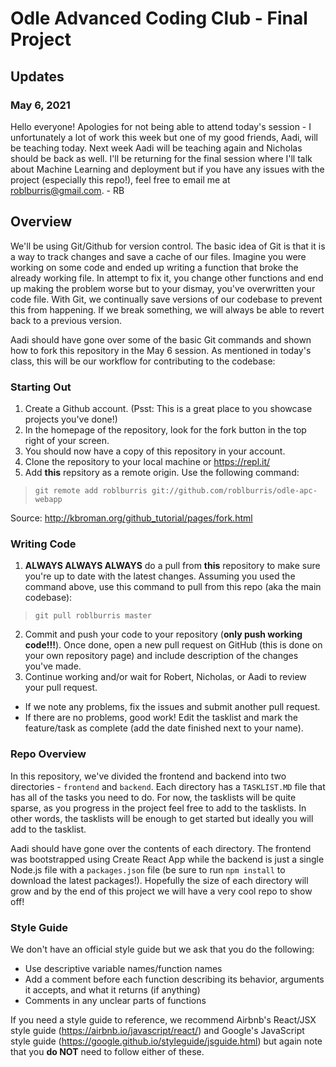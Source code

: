 # Odle Advanced Coding Club - Final Project

## Updates
### May 6, 2021
Hello everyone! Apologies for not being able to attend today's session - I unfortunately a lot of work this week but one of my good friends, Aadi, will be teaching today. Next week Aadi will be teaching again and Nicholas should be back as well. I'll be returning for the final session where I'll talk about Machine Learning and deployment but if you have any issues with the project (especially this repo!), feel free to email me at <roblburris@gmail.com>.
\- RB

## Overview
We'll be using Git/Github for version control. The basic idea of Git is that it is a way to track changes and save a cache of our files. Imagine you were working on some code and ended up writing a function that broke the already working file. In attempt to fix it, you change other functions and end up making the problem worse but to your dismay, you've overwritten your code file. With Git, we continually save versions of our codebase to prevent this from happening. If we break something, we will always be able to revert back to a previous version. 

Aadi should have gone over some of the basic Git commands and shown how to fork this repository in the May 6 session. As mentioned in today's class, this will be our workflow for contributing to the codebase:

### Starting Out
1. Create a Github account. (Psst: This is a great place to you showcase projects you've done!)
2. In the homepage of the repository, look for the fork button in the top right of your screen.
3. You should now have a copy of this repository in your account. 
4. Clone the repository to your local machine or <https://repl.it/>
5. Add **this** repsitory as a remote origin. Use the following command:
> `git remote add roblburris git://github.com/roblburris/odle-apc-webapp`

Source: <http://kbroman.org/github_tutorial/pages/fork.html>

### Writing Code
1. **ALWAYS ALWAYS ALWAYS** do a pull from **this** repository to make sure you're up to date with the latest changes. Assuming you used the command above, use this command to pull from this repo (aka the main codebase):
> `git pull roblburris master`
2. Commit and push your code to your repository (**only push working code!!!**). Once done, open a new pull request on GitHub (this is done on your own repository page) and include description of the changes you've made.
3. Continue working and/or wait for Robert, Nicholas, or Aadi to review your pull request.
* If we note any problems, fix the issues and submit another pull request.
* If there are no problems, good work! Edit the tasklist and mark the feature/task as complete (add the date finished next to your name).

### Repo Overview
In this repository, we've divided the frontend and backend into two directories - `frontend` and `backend`. Each directory has a `TASKLIST.MD` file that has all of the tasks you need to do. For now, the tasklists will be quite sparse, as you progress in the project feel free to add to the tasklists. In other words, the tasklists will be enough to get started but ideally you will add to the tasklist.

Aadi should have gone over the contents of each directory. The frontend was bootstrapped using Create React App while the backend is just a single Node.js file with a `packages.json` file (be sure to run `npm install` to download the latest packages!). Hopefully the size of each directory will grow and by the end of this project we will have a very cool repo to show off!

### Style Guide 
We don't have an official style guide but we ask that you do the following:
* Use descriptive variable names/function names
* Add a comment before each function describing its behavior, arguments it accepts, and what it returns (if anything)
* Comments in any unclear parts of functions

If you need a style guide to reference, we recommend Airbnb's React/JSX style guide (<https://airbnb.io/javascript/react/>) and Google's JavaScript style guide (<https://google.github.io/styleguide/jsguide.html>) but again note that you **do NOT** need to follow either of these.

